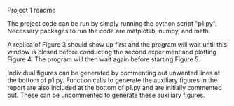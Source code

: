 Project 1 readme

The project code can be run by simply running the python script "p1.py".  Necessary packages to run the code are matplotlib, numpy, and math.

A replica of Figure 3 should show up first and the program will wait until this window is closed before conducting the second experiment and plotting Figure 4.  The program will then wait again before starting Figure 5.

Individual figures can be generated by commenting out unwanted lines at the bottom of p1.py.  Function calls to generate the auxiliary figures in the report are also included at the bottom of p1.py and are initially commented out.  These can be uncommented to generate these auxiliary figures.